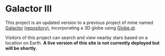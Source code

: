 # Galactor III

This project is an updated version to a previous project of mine named [Galactor](https://galactor.marykelly.tech) [(repository)](https://github.com/marymkelly/galactor-the-second), incorporating a 3D globe using [Globe.gl](https://github.com/vasturiano/react-globe.gl).  

Visitors of this project can search and view nearby stars based on a location on Earth.  **A live version of this site is not currently deployed but will be shortly.**  
